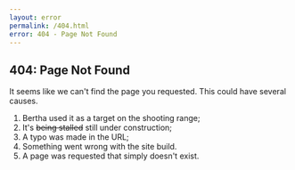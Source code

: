 ```yaml
---
layout: error
permalink: /404.html
error: 404 - Page Not Found
---
```

## 404: Page Not Found ##

It seems like we can't find the page you requested. This could have several causes.

1. Bertha used it as a target on the shooting range;
2. It's ~~being stalled~~ still under construction;
3. A typo was made in the URL;
4. Something went wrong with the site build.
5. A page was requested that simply doesn't exist.
